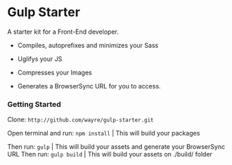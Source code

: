 # Gulp Starter
A starter kit for a Front-End developer.
- Compiles, autoprefixes and minimizes your Sass
- Uglifys your JS

- Compresses your Images
- Generates a BrowserSync URL for you to access.

### Getting Started
Clone: `http://github.com/wayre/gulp-starter.git`

Open terminal and run: `npm install` | This will build your packages

Then run: `gulp` | This will build your assets and generate your BrowserSync URL
Then run: `gulp build` | This will build your assets on ./build/ folder
